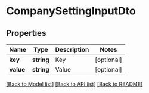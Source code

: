 # CompanySettingInputDto

## Properties
Name | Type | Description | Notes
------------ | ------------- | ------------- | -------------
**key** | **string** | Key | [optional] 
**value** | **string** | Value | [optional] 

[[Back to Model list]](../README.md#documentation-for-models) [[Back to API list]](../README.md#documentation-for-api-endpoints) [[Back to README]](../README.md)


